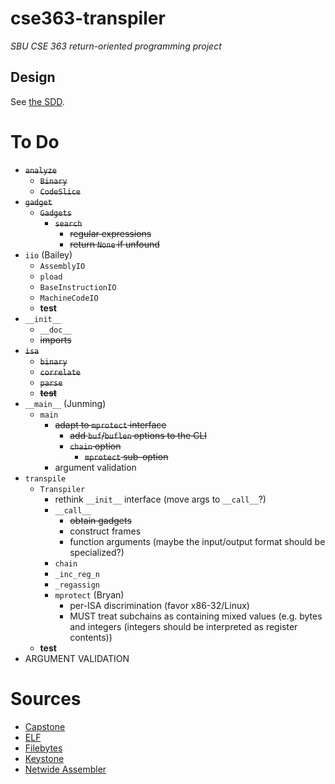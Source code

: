 # cse363-transpiler
*SBU CSE 363 return-oriented programming project*

## Design
See [the SDD](SDD.md).

# To Do
- ~~`analyze`~~
	- ~~`Binary`~~
	- ~~`CodeSlice`~~
- ~~`gadget`~~
	- ~~`Gadgets`~~
		- ~~`search`~~
			- ~~regular expressions~~
			- ~~return `None` if unfound~~
- `iio` (Bailey)
	- `AssemblyIO`
	- `pload`
	- `BaseInstructionIO`
	- `MachineCodeIO`
	- **test**
- `__init__`
	- `__doc__`
	- ~~imports~~
- ~~`isa`~~
	- ~~`binary`~~
	- ~~`correlate`~~
	- ~~`parse`~~
	- ~~**test**~~
- `__main__` (Junming)
	- `main`
		- ~~adapt to `mprotect` interface~~
			- ~~add `buf`/`buflen` options to the CLI~~
			- ~~`chain` option~~
				- ~~`mprotect` sub-option~~
		- argument validation
- `transpile`
	- `Transpiler`
		- rethink `__init__` interface (move args to `__call__`?)
		- `__call__`
			- ~~obtain gadgets~~
			- construct frames
			- function arguments (maybe the input/output format
				should be specialized?)
		- `chain`
		- `_inc_reg_n`
		- `_regassign`
		- `mprotect` (Bryan)
			- per-ISA discrimination (favor x86-32/Linux)
			- MUST treat subchains as containing mixed values
				(e.g. bytes and integers (integers should be
				interpreted as register contents))
	- **test**
- ARGUMENT VALIDATION

# Sources
- [Capstone](https://www.capstone-engine.org)
- [ELF](https://wiki.osdev.org/ELF)
- [Filebytes]()
- [Keystone](https://www.keystone-engine.org)
- [Netwide Assembler]()

